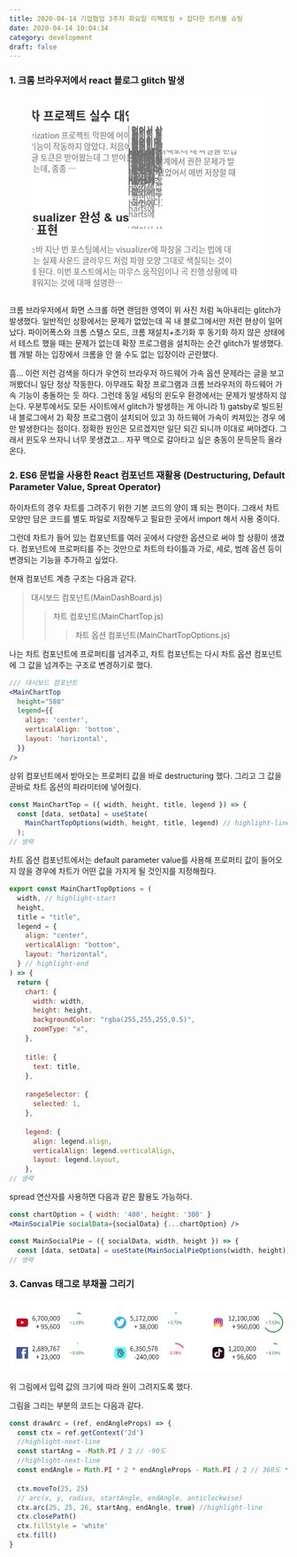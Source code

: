 ```yaml
---
title: 2020-04-14 기업협업 3주차 화요일 리팩토링 + 잡다한 트러블 슈팅
date: 2020-04-14 10:04:34
category: development
draft: false
---
```


### 1. 크롬 브라우저에서 react 블로그 glitch 발생

<div align="center"><img src="./images/041401.png" /></div>

크롬 브라우저에서 화면 스크롤 하면 랜덤한 영역이 위 사진 처럼 녹아내리는 glitch가 발생했다. 일반적인 상황에서는 문제가 없었는데 꼭 내 블로그에서만 저런 현상이 일어났다. 파이어폭스와 크롬 스텔스 모드, 크롬 재설치+초기화 후 동기화 하지 않은 상태에서 테스트 했을 때는 문제가 없는데 확장 프로그램을 설치하는 순간 glitch가 발생했다. 웹 개발 하는 입장에서 크롬을 안 쓸 수도 없는 입장이라 곤란했다.

흠... 이런 저런 검색을 하다가 우연히 브라우저 하드웨어 가속 옵션 문제라는 글을 보고 꺼봤더니 일단 정상 작동한다. 아무래도 확장 프로그램과 크롬 브라우저의 하드웨어 가속 기능이 충돌하는 듯 하다. 그런데 동일 세팅의 윈도우 환경에서는 문제가 발생하지 않는다. 우분투에서도 모든 사이트에서 glitch가 발생하는 게 아니라 1) gatsby로 빌드된 내 블로그에서 2) 확장 프로그램이 설치되어 있고 3) 하드웨어 가속이 켜져있는 경우 에만 발생한다는 점이다. 정확한 원인은 모르겠지만 일단 되긴 되니까 이대로 써야겠다. 그래서 윈도우 쓰자니 너무 못생겼고... 자꾸 맥으로 갈아타고 싶은 충동이 문득문득 올라온다.

### 2. ES6 문법을 사용한 React 컴포넌트 재활용 (Destructuring, Default Parameter Value, Spreat Operator)

하이차트의 경우 차트를 그려주기 위한 기본 코드의 양이 꽤 되는 편이다. 그래서 차트 모양만 담은 코드를 별도 파일로 저장해두고 필요한 곳에서 import 해서 사용 중이다.

그런데 차트가 들어 있는 컴포넌트를 여러 곳에서 다양한 옵션으로 써야 할 상황이 생겼다. 컴포넌트에 프로퍼티를 주는 것만으로 차트의 타이틀과 가로, 세로, 범례 옵션 등이 변경되는 기능을 추가하고 싶었다.

현재 컴포넌트 계층 구조는 다음과 같다.

> 대시보드 컴포넌트(MainDashBoard.js)
>
> > 차트 컴포넌트(MainChartTop.js)
> >
> > > 차트 옵션 컴포넌트(MainChartTopOptions.js)

나는 차트 컴포넌트에 프로퍼티를 넘겨주고, 차트 컴포넌트는 다시 차트 옵션 컴포넌트에 그 값을 넘겨주는 구조로 변경하기로 했다.

```jsx
/// 대시보드 컴포넌트
<MainChartTop
  height="580"
  legend={{
    align: 'center',
    verticalAlign: 'bottom',
    layout: 'horizontal',
  }}
/>
```

상위 컴포넌트에서 받아오는 프로퍼티 값을 바로 destructuring 했다. 그리고 그 값을 곧바로 차트 옵션의 파라미터에 넣어줬다.

```js
const MainChartTop = ({ width, height, title, legend }) => {
  const [data, setData] = useState(
    MainChartTopOptions(width, height, title, legend) // highlight-line
  );
// 생략
```

차트 옵션 컴포넌트에서는 default parameter value를 사용해 프로퍼티 값이 들어오지 않을 경우에 차트가 어떤 값을 가지게 될 것인지를 지정해줬다.

```js
export const MainChartTopOptions = (
  width, // highlight-start
  height,
  title = "title",
  legend = {
    align: "center",
    verticalAlign: "bottom",
    layout: "horizontal",
  } // highlight-end
) => {
  return {
    chart: {
      width: width,
      height: height,
      backgroundColor: "rgba(255,255,255,0.5)",
      zoomType: "x",
    },

    title: {
      text: title,
    },

    rangeSelector: {
      selected: 1,
    },

    legend: {
      align: legend.align,
      verticalAlign: legend.verticalAlign,
      layout: legend.layout,
    },
// 생략
```

spread 연산자를 사용하면 다음과 같은 활용도 가능하다.

```jsx
const chartOption = { width: '400', height: '300' }
<MainSocialPie socialData={socialData} {...chartOption} />
```

```jsx
const MainSocialPie = ({ socialData, width, height }) => {
  const [data, setData] = useState(MainSocialPieOptions(width, height));
// 생략
```

### 3. Canvas 태그로 부채꼴 그리기

<div align="center"><img src="./images/041402.png" /></div>

위 그림에서 입력 값의 크기에 따라 원이 그려지도록 했다.

그림을 그리는 부분의 코드는 다음과 같다.

```js
const drawArc = (ref, endAngleProps) => {
  const ctx = ref.getContext('2d')
  //highlight-next-line
  const startAng = -Math.PI / 2 // -90도
  //highlight-next-line
  const endAngle = Math.PI * 2 * endAngleProps - Math.PI / 2 // 360도 * x% - 90도

  ctx.moveTo(25, 25)
  // arc(x, y, radius, startAngle, endAngle, anticlockwise)
  ctx.arc(25, 25, 26, startAng, endAngle, true) //highlight-line
  ctx.closePath()
  ctx.fillStyle = 'white'
  ctx.fill()
}
```
